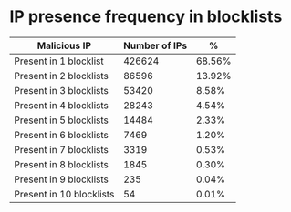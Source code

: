 # IP presence frequency in blocklists
| Malicious IP | Number of IPs | % |
|----|----|----|
| Present in 1 blocklist | 426624 | 68.56% |
| Present in 2 blocklists | 86596 | 13.92% |
| Present in 3 blocklists | 53420 | 8.58% |
| Present in 4 blocklists | 28243 | 4.54% |
| Present in 5 blocklists | 14484 | 2.33% |
| Present in 6 blocklists | 7469 | 1.20% |
| Present in 7 blocklists | 3319 | 0.53% |
| Present in 8 blocklists | 1845 | 0.30% |
| Present in 9 blocklists | 235 | 0.04% |
| Present in 10 blocklists | 54 | 0.01% |

